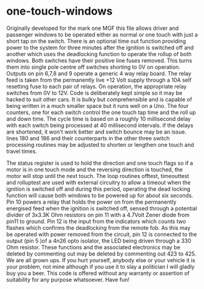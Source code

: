 # one-touch-windows
Originally developed for the mark one MGF this file allows driver and passenger windows to be operated either as normal or one touch with just a short tap on the switch. 
There is an optional time out function providing power to the system for three minutes after the ignition is switched off and another which
uses the deadlocking function to operate the rollup of both windows.
Both switches have their positive line fuses removed. This turns them into single pole centre off switches shorting to 0V on operation. 
Outputs on pin 6,7,8 and 9 operate a generic 4 way relay board. The relay feed is taken from the permanently live +12 Volt supply through a 10A self resetting fuse to each pair of relays. On operation, the appropriate relay switches from 0V to 12V.
Code is deliberately kept simple so it may be hacked to suit other cars. It is bulky but comprehensible and is capable of being written in a much smaller space but it runs well on a Uno.
The four counters, one for each switch control the one touch tap time and the roll up and down time.  The cycle time is based on a roughly 10 millisecond delay with each switch being processed at 40 millisecond intervals. if the delays are shortened, it won't work better and switch bounce may be an issue.
lines 180 and 186 and their counterparts in the other three switch processing routines may be adjusted to shorten or lengthen one touch and travel times.

The status register is used to hold the direction and one touch flags
so if a motor is in one touch mode and the reversing direction is touched, the motor will stop until the next touch.
The loop routines offtest, timeouttest and rolluptest are used with external circuitry to allow a timeout when the ignition is switched off and during this period, operating the dead locking function will cause both windows to be powered up for about six seconds. Pin 10 powers a relay that holds the power on from the permanently energised feed when the ignition is switched off, sensed through a potential divider of 3x3.3K Ohm resistors on pin 11 with a 4.7Volt Zener diode from pin11 to ground. Pin 12 is the input from the indicators which counts two flashes  which confirms the deadlocking from the remote fob. As this may be operated with power removed from the circuit, pin 12 is connected to the output (pin 5 )of a 4n26 opto isolator, the LED being driven through a 330 Ohm resistor.
These functions  and the associated electronics may be  deleted by commenting out may be deleted by commenting out 423 to 425.
We are all grown ups. If you hurt yourself, anybody else or your vehicle it is your problem, not mine although if you use it to slay a politician I will gladly buy you a beer. This code is offered without any warranty or assertion of suitability for any purpose whatsoever. Have fun!
